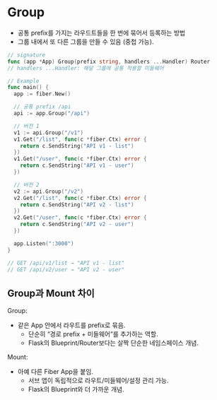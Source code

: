 # Group
- 공통 prefix를 가지는 라우드트들을 한 번에 묶어서 등록하는 방법
- 그룹 내에서 또 다른 그룹을 만들 수 있음 (중첩 가능).
``` go
// signature
func (app *App) Group(prefix string, handlers ...Handler) Router
// handlers ...Handler: 해달 그룹에 공통 적용할 미들웨어

// Example
func main() {
  app := fiber.New()

  // 공통 prefix /api
  api := app.Group("/api")

  // 버전 1
  v1 := api.Group("/v1")
  v1.Get("/list", func(c *fiber.Ctx) error {
    return c.SendString("API v1 - list")
  })
  v1.Get("/user", func(c *fiber.Ctx) error {
    return c.SendString("API v1 - user")
  })

  // 버전 2
  v2 := api.Group("/v2")
  v2.Get("/list", func(c *fiber.Ctx) error {
    return c.SendString("API v2 - list")
  })
  v2.Get("/user", func(c *fiber.Ctx) error {
    return c.SendString("API v2 - user")
  })

  app.Listen(":3000")
}

// GET /api/v1/list → "API v1 - list"
// GET /api/v2/user → "API v2 - user"
```

## Group과 Mount 차이

Group:
- 같은 App 안에서 라우트를 prefix로 묶음.
    - 단순히 “경로 prefix + 미들웨어”를 추가하는 역할.
    - Flask의 Blueprint/Router보다는 살짝 단순한 네임스페이스 개념.

Mount:
- 아예 다른 Fiber App을 붙임.
    - 서브 앱이 독립적으로 라우트/미들웨어/설정 관리 가능.
    - Flask의 Blueprint와 더 가까운 개념.